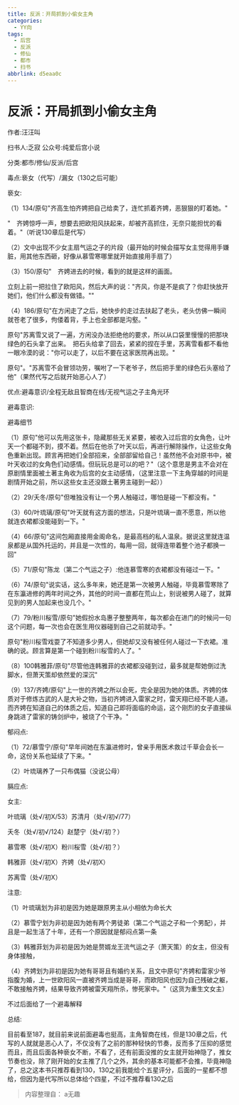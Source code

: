 ```yaml
---
title: 反派：开局抓到小偷女主角
categories:
  - YY向
tags:
  - 后宫
  - 反派
  - 修仙
  - 都市
  - 扫书
abbrlink: d5eaa0c
---
```

# 反派：开局抓到小偷女主角
作者:汪汪叫

扫书人:乏寂 公众号:纯爱后宫小说

分类:都市/修仙/反派/后宫

毒点:亵女（代写）/漏女（130之后可能）

亵女:

（1）134/原句"齐高生怕齐娉把自己给卖了，连忙抓着齐娉，恶狠狠的盯着她。"

"　齐娉惊呼一声，想要去把欧阳风扶起来，却被齐高抓住，无奈只能担忧的看着。"（听说130章后是代写）

（2）文中出现不少女主扇气运之子的片段（最开始的时候会描写女主觉得用手嫌脏，用其他东西砸，好像从慕雪寒哪里就开始直接用手扇了）

（3）150/原句"　齐娉进去的时候，看到的就是这样的画面。

立刻上前一把拉住了欧阳风，然后大声的说："齐风，你是不是疯了？你赶快放开她们，他们什么都没有做错。""

（4）186/原句"在方闲走了之后，她快步的走过去扶起了老头，老头仿佛一瞬间就苍老了很多，佝偻着背，手上也全部都是沟壑。"

原句"苏离雪又说了一遍，方闲没办法拒绝他的要求，所以从口袋里慢慢的把那块绿色的石头拿了出来。　把石头给拿了回去，紧紧的捏在手里，苏离雪看都不看他一眼冷漠的说："你可以走了，以后不要在这家医院再出现。"

原句"。"苏离雪不会冒领功劳，嘱咐了一下老爷子，然后把手里的绿色石头塞给了他"（果然代写之后就开始恶心人了）

优点:避毒意识/全程无敌且智商在线/无视气运之子主角光环

避毒意识:

避毒细节

（1）原句"他可以先用这张卡，隐藏那些无关紧要，被收入过后宫的女角色，让叶天一个都碰不到，摸不着。然后在他杀了叶天以后，再进行解除操作，让这些女角色重新出现。顾言再把她们全部招来，全部部留给自己！虽然他不会对原书中，被叶天收过的女角色们动感情。但玩玩总是可以的吧？"（这个意思是男主不会对在原剧情里面被土著主角收为后宫的女主动感情，（这里注意一下主角穿越的时间是剧情开始之前，所以这些女主还没跟土著男主碰到一起））

（2）29/夭冬/原句"但唯独没有让一个男人触碰过，哪怕是碰一下都没有。"

（3）60/叶琉璃/原句"叶天就有这方面的想法，只是叶琉璃一直不愿意，所以他就连衣裙都没能碰到一下。"

（4）66/原句"这间包厢直接用金阁命名，是最高档的私人温泉。据说这里就连温泉都是从国外托运的，并且是一次性的，每用一回，就得连带着整个池子都换一回"

（5）71/原句"陈龙（第二个气运之子）:他连慕雪寒的衣裙都没有碰过一下。"

（6）74/原句"说实话，这么多年来，她还是第一次被男人触碰，毕竟慕雪寒除了在东瀛进修的两年时间之外，其他的时间一直都在荒山上，别说被男人碰了，就算见到的男人加起来也没几个。"

（7）79/粉川桜雪/原句"她假扮水岛惠子整整两年，每次都会在进门的时候问一句这个问题，每一次也会在医生用仪器碰到自己之前就动手。"

原句"粉川桜雪戏耍了不知道多少男人，但她却又没有被任何人碰过一下衣裙。准确的说。顾言算是第一个碰到粉川桜雪的人了。"

（8）100韩雅菲/原句"尽管他连韩雅菲的衣裙都没碰到过，最多就是帮她倒过洗脚水，但萧天策却依然爱的深沉"

（9）137/齐娉/原句"上一世的齐娉之所以会死，完全是因为她的体质。齐娉的体质对于修炼古武的人是大补之物，当初齐娉进入雷家之时，雷天翔已经不能人道。而齐娉在知道自己的体质之后，知道自己即将面临的命运，这个刚烈的女子直接纵身跳进了雷家的铸剑炉中，被烧了个干净。"

郁闷点:

（1）72/慕雪宁/原句"早年间她在东瀛进修时，曾亲手用医术救过千草会会长一命，这份关系也延续了下来。"

（2）叶琉璃养了一只布偶猫（没说公母）

膈应点:

女主:

叶琉璃（处√/初X/53）苏清月（处√/初√/77）

夭冬（处√/初√/124）赵楚宁（处√/初？）

慕雪寒（处√/初X）粉川桜雪（处√/初？）

韩雅菲（处√/初X）齐娉（处√/初X）

苏离雪（处√/初X）

注意:

（1）叶琉璃划为非初是因为她是跟原男主从小相依为命长大

（2）慕雪宁划为非初是因为她有两个男徒弟（第二个气运之子和一个男配），并且是一起生活了十年，还有一个原因就是郁闷点第一条

（3）韩雅菲划为非初是因为她是赘婿龙王流气运之子（萧天策）的女主，但没有身体接触，

（4）齐娉划为非初是因为她有哥哥且有婚约关系，且文中原句"齐娉和雷家少爷指腹为婚，上一世欧阳风一直被齐娉当成是哥哥，而欧阳风也因为自己残破之躯，不敢接触齐娉，结果导致齐娉被雷天翔所杀，惨死家中。"（这货为重生文女主）

不过后面给了一个避毒解释

总结:

目前看至187，就目前来说前面避毒也挺高，主角智商在线，但是130章之后，代写的人就就是恶心人了，不仅没有了之前的那种轻快的节奏，反而多了压抑的感觉而且，而且后面各种亵女不断，不看了，还有前面没推的女主就开始神隐了，推女节奏也没，除了刚开始的女主推了几个之外，其余的基本可能都不会推，毕竟神隐了，总之这本书只推荐看到130，130之前我能给个五星评分，后面的一星都不想给，但因为是代写所以总体给个四星，不过不推荐看130之后


> 内容整理自： a无趣